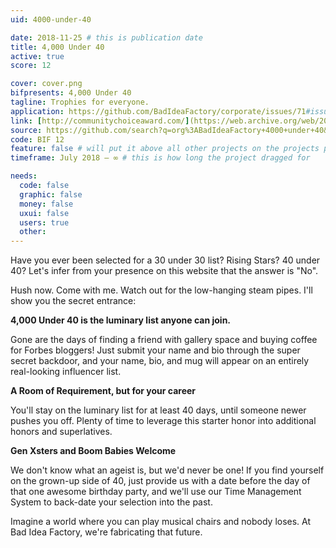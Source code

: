 ```yaml
---
uid: 4000-under-40

date: 2018-11-25 # this is publication date
title: 4,000 Under 40
active: true
score: 12

cover: cover.png
bifpresents: 4,000 Under 40
tagline: Trophies for everyone.
application: https://github.com/BadIdeaFactory/corporate/issues/71#issue-339614397
link: [http://communitychoiceaward.com/](https://web.archive.org/web/20221006042036/https://www.communitychoiceaward.com/)
source: https://github.com/search?q=org%3ABadIdeaFactory+4000+under+40&unscoped_q=4000+under+40
code: BIF 12
feature: false # will put it above all other projects on the projects page, and feature it on the home page
timeframe: July 2018 – ∞ # this is how long the project dragged for

needs:
  code: false
  graphic: false
  money: false
  uxui: false
  users: true
  other: 
---
```


Have you ever been selected for a 30 under 30 list? Rising Stars? 40 under 40? Let's infer from your presence on this website that the answer is "No".

Hush now. Come with me. Watch out for the low-hanging steam pipes. I'll show you the secret entrance:

**4,000 Under 40 is the luminary list anyone can join.**

Gone are the days of finding a friend with gallery space and buying coffee for Forbes bloggers! Just submit your name and bio through the super secret backdoor, and your name, bio, and mug will appear on an entirely real-looking influencer list.

**A Room of Requirement, but for your career**

You'll stay on the luminary list for at least 40 days, until someone newer pushes you off. Plenty of time to leverage this starter honor into additional honors and superlatives.

**Gen Xsters and Boom Babies Welcome**

We don't know what an ageist is, but we'd never be one! If you find yourself on the grown-up side of 40, just provide us with a date before the day of that one awesome birthday party, and we'll use our Time Management System to back-date your selection into the past.

Imagine a world where you can play musical chairs and nobody loses. At Bad Idea Factory, we're fabricating that future.

